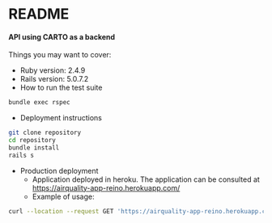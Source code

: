 # README

#### API using CARTO as a backend

Things you may want to cover:

* Ruby version:  2.4.9
* Rails version: 5.0.7.2
* How to run the test suite

```sh
bundle exec rspec
```

* Deployment instructions

```sh
git clone repository
cd repository 
bundle install
rails s
```

* Production deployment
  - Application deployed in heroku. The application can be consulted at https://airquality-app-reino.herokuapp.com/
  - Example of usage:

```sh
curl --location --request GET 'https://airquality-app-reino.herokuapp.com/api/v2/timeseries?variables[]=o3&variables[]=so2&step=hour&time_min=2016-10-02T01:45:00Z&time_max=2016-10-10T01:45:00Z&stations[]=aq_jaen'
```
